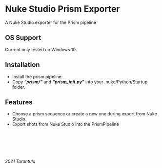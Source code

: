 # Nuke Studio Prism Exporter
A Nuke Studio exporter for the Prism pipeline

## OS Support
Current only tested on Windows 10.

## Installation
- Install the prism pipeline: 
- Copy __*"prism/"*__ and __*"prism_init.py"*__ into your .nuke/Python/Startup folder.

## Features
- Choose a prism sequence or create a new one during export from Nuke Studio.
- Export shots from Nuke Studio into the PrismPipeline

&nbsp;  
&nbsp;  
&nbsp;  
#
_2021 Tarantula_ 
